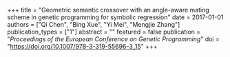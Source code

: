 +++
title = "Geometric semantic crossover with an angle-aware mating scheme in genetic programming for symbolic regression"
date = 2017-01-01
authors = ["Qi Chen", "Bing Xue", "Yi Mei", "Mengjie Zhang"]
publication_types = ["1"]
abstract = ""
featured = false
publication = "*Proceedings of the European Conference on Genetic Programming*"
doi = "https://doi.org/10.1007/978-3-319-55696-3_15"
+++

